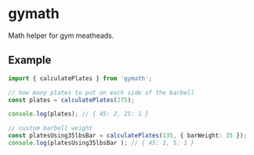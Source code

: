 # gymath

Math helper for gym meatheads.

## Example

```ts
import { calculatePlates } from 'gymath';

// how many plates to put on each side of the barbell
const plates = calculatePlates(275); 

console.log(plates); // { 45: 2, 25: 1 }

// custom barbell weight
const platesUsing35lbsBar = calculatePlates(135, { barWeight: 35 }); 
console.log(platesUsing35lbsBar ); // { 45: 1, 5: 1 }
````
